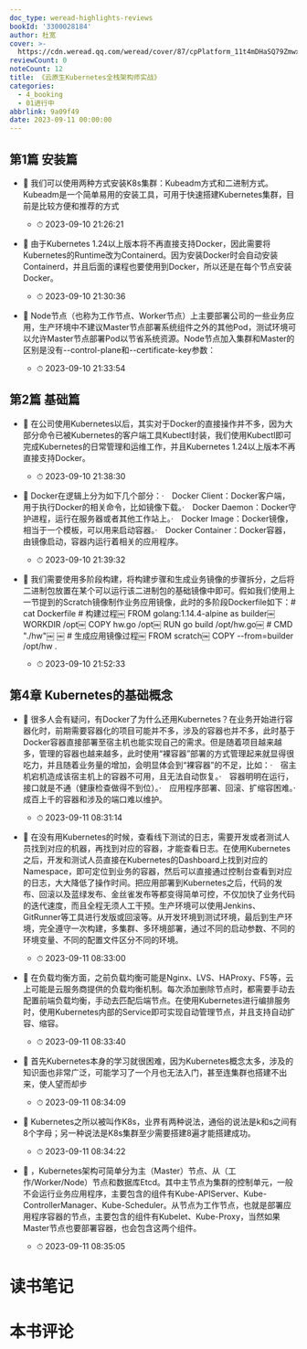 ```yaml
---
doc_type: weread-highlights-reviews
bookId: '3300028184'
author: 杜宽
cover: >-
  https://cdn.weread.qq.com/weread/cover/87/cpPlatform_11t4mDHaSQ79ZmwxgZ2SkS/t7_cpPlatform_11t4mDHaSQ79ZmwxgZ2SkS.jpg
reviewCount: 0
noteCount: 12
title: 《云原生Kubernetes全栈架构师实战》
categories:
  - 4_booking
  - 01进行中
abbrlink: 9a09f49
date: 2023-09-11 00:00:00
---
```



## 第1篇 安装篇


- 📌 我们可以使用两种方式安装K8s集群：Kubeadm方式和二进制方式。Kubeadm是一个简单易用的安装工具，可用于快速搭建Kubernetes集群，目前是比较方便和推荐的方式 
    - ⏱ 2023-09-10 21:26:21 

- 📌 由于Kubernetes 1.24以上版本将不再直接支持Docker，因此需要将Kubernetes的Runtime改为Containerd。因为安装Docker时会自动安装Containerd，并且后面的课程也要使用到Docker，所以还是在每个节点安装Docker。 
    - ⏱ 2023-09-10 21:30:36 

- 📌 Node节点（也称为工作节点、Worker节点）上主要部署公司的一些业务应用，生产环境中不建议Master节点部署系统组件之外的其他Pod，测试环境可以允许Master节点部署Pod以节省系统资源。Node节点加入集群和Master的区别是没有--control-plane和--certificate-key参数： 
    - ⏱ 2023-09-10 21:33:54 
## 第2篇 基础篇


- 📌 在公司使用Kubernetes以后，其实对于Docker的直接操作并不多，因为大部分命令已被Kubernetes的客户端工具Kubectl封装，我们使用Kubectl即可完成Kubernetes的日常管理和运维工作，并且Kubernetes 1.24以上版本不再直接支持Docker。 
    - ⏱ 2023-09-10 21:38:30 

- 📌 Docker在逻辑上分为如下几个部分：·　Docker Client：Docker客户端，用于执行Docker的相关命令，比如镜像下载。·　Docker Daemon：Docker守护进程，运行在服务器或者其他工作站上。·　Docker Image：Docker镜像，相当于一个模板，可以用来启动容器。·　Docker Container：Docker容器，由镜像启动，容器内运行着相关的应用程序。 
    - ⏱ 2023-09-10 21:39:32 

- 📌 我们需要使用多阶段构建，将构建步骤和生成业务镜像的步骤拆分，之后将二进制包放置在某个可以运行该二进制包的基础镜像中即可。假如我们使用上一节提到的Scratch镜像制作业务应用镜像，此时的多阶段Dockerfile如下：​​​​​​​# cat Dockerfile​​     # 构建过程￼ ​​​​​FROM golang:1.14.4-alpine as builder￼ ​​​​​WORKDIR /opt￼ ​​​​​COPY hw.go /opt￼ ​​​​​RUN go build /opt/hw.go￼ ​​​​​# CMD "./hw"￼ ​​​​​￼ ​​​​​# 生成应用镜像过程￼ ​​​​​FROM scratch￼ ​​​​​COPY --from=builder /opt/hw .​​ 
    - ⏱ 2023-09-10 21:52:33 
## 第4章 Kubernetes的基础概念


- 📌 很多人会有疑问，有Docker了为什么还用Kubernetes？在业务开始进行容器化时，前期需要容器化的项目可能并不多，涉及的容器也并不多，此时基于Docker容器直接部署至宿主机也能实现自己的需求。但是随着项目越来越多，管理的容器也越来越多，此时使用“裸容器”部署的方式管理起来就显得很吃力，并且随着业务量的增加，会明显体会到“裸容器”的不足，比如：·　宿主机宕机造成该宿主机上的容器不可用，且无法自动恢复。·　容器明明在运行，接口就是不通（健康检查做得不到位）。·　应用程序部署、回滚、扩缩容困难。·　成百上千的容器和涉及的端口难以维护。 
    - ⏱ 2023-09-11 08:31:14 

- 📌 在没有用Kubernetes的时候，查看线下测试的日志，需要开发或者测试人员找到对应的机器，再找到对应的容器，才能查看日志。在使用Kubernetes之后，开发和测试人员直接在Kubernetes的Dashboard上找到对应的Namespace，即可定位到业务的容器，然后可以直接通过控制台查看到对应的日志，大大降低了操作时间。把应用部署到Kubernetes之后，代码的发布、回滚以及蓝绿发布、金丝雀发布等都变得简单可控，不仅加快了业务代码的迭代速度，而且全程无须人工干预。生产环境可以使用Jenkins、GitRunner等工具进行发版或回滚等。从开发环境到测试环境，最后到生产环境，完全遵守一次构建，多集群、多环境部署，通过不同的启动参数、不同的环境变量、不同的配置文件区分不同的环境。 
    - ⏱ 2023-09-11 08:33:00 

- 📌 在负载均衡方面，之前负载均衡可能是Nginx、LVS、HAProxy、F5等，云上可能是云服务商提供的负载均衡机制。每次添加删除节点时，都需要手动去配置前端负载均衡，手动去匹配后端节点。在使用Kubernetes进行编排服务时，使用Kubernetes内部的Service即可实现自动管理节点，并且支持自动扩容、缩容。 
    - ⏱ 2023-09-11 08:33:40 

- 📌 首先Kubernetes本身的学习就很困难，因为Kubernetes概念太多，涉及的知识面也非常广泛，可能学习了一个月也无法入门，甚至连集群也搭建不出来，使人望而却步 
    - ⏱ 2023-09-11 08:34:09 

- 📌 Kubernetes之所以被叫作K8s，业界有两种说法，通俗的说法是k和s之间有8个字母；另一种说法是K8s集群至少需要搭建8遍才能搭建成功。 
    - ⏱ 2023-09-11 08:34:22 

- 📌 ，Kubernetes架构可简单分为主（Master）节点、从（工作/Worker/Node）节点和数据库Etcd。其中主节点为集群的控制单元，一般不会运行业务应用程序，主要包含的组件有Kube-APIServer、Kube-ControllerManager、Kube-Scheduler。从节点为工作节点，也就是部署应用程序容器的节点，主要包含的组件有Kubelet、Kube-Proxy，当然如果Master节点也要部署容器，也会包含这两个组件。 
    - ⏱ 2023-09-11 08:35:05 

# 读书笔记


# 本书评论
